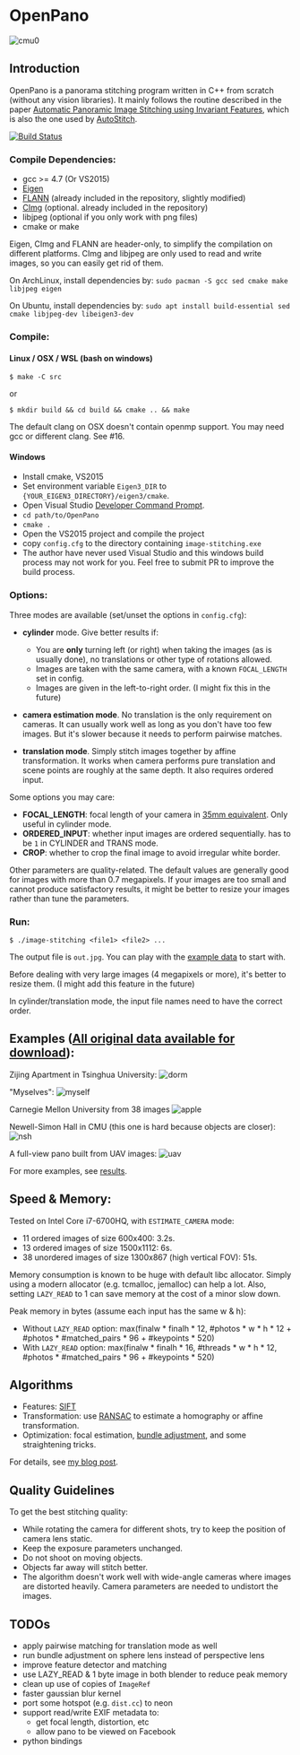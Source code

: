 # OpenPano

![cmu0](results/CMU0-all.jpg)

## Introduction

OpenPano is a panorama stitching program written in C++ from scratch (without any vision libraries). It mainly follows the routine
described in the paper [Automatic Panoramic Image Stitching using Invariant Features](http://matthewalunbrown.com/papers/ijcv2007.pdf),
which is also the one used by [AutoStitch](http://matthewalunbrown.com/autostitch/autostitch.html).

[![Build Status](https://travis-ci.org/ppwwyyxx/OpenPano.svg?branch=master)](https://travis-ci.org/ppwwyyxx/OpenPano)

### Compile Dependencies:

* gcc >= 4.7 (Or VS2015)
* [Eigen](http://eigen.tuxfamily.org/index.php?title=Main_Page)
* [FLANN](http://www.cs.ubc.ca/research/flann/) (already included in the repository, slightly modified)
* [CImg](http://cimg.eu/) (optional. already included in the repository)
* libjpeg (optional if you only work with png files)
* cmake or make

Eigen, CImg and FLANN are header-only, to simplify the compilation on different platforms.
CImg and libjpeg are only used to read and write images, so you can easily get rid of them.

On ArchLinux, install dependencies by: `sudo pacman -S gcc sed cmake make libjpeg eigen`

On Ubuntu, install dependencies by: `sudo apt install build-essential sed cmake libjpeg-dev libeigen3-dev`

### Compile:
#### Linux / OSX / WSL (bash on windows)
```
$ make -C src
```
or
```
$ mkdir build && cd build && cmake .. && make
```
The default clang on OSX doesn't contain openmp support.
You may need gcc or different clang. See #16.


#### Windows
* Install cmake, VS2015
* Set environment variable `Eigen3_DIR` to `{YOUR_EIGEN3_DIRECTORY}/eigen3/cmake`.
* Open Visual Studio [Developer Command Prompt](https://msdn.microsoft.com/en-us/library/ms229859(v=vs.110).aspx).
* `cd path/to/OpenPano`
* `cmake .`
* Open the VS2015 project and compile the project
* copy `config.cfg` to the directory containing `image-stitching.exe`
* The author have never used Visual Studio and this windows build process may not work for you. Feel
	free to submit PR to improve the build process.

### Options:

Three modes are available (set/unset the options in ``config.cfg``):
+ __cylinder__ mode. Give better results if:
	+ You are __only__ turning left (or right) when taking the images (as is usually done), no
		translations or other type of rotations allowed.
	+ Images are taken with the same camera, with a known ``FOCAL_LENGTH`` set in config.
	+ Images are given in the left-to-right order. (I might fix this in the future)

+ __camera estimation mode__. No translation is the only requirement on cameras.
  It can usually work well as long as you don't have too few images.
  But it's slower because it needs to perform pairwise matches.

+ __translation mode__. Simply stitch images together by affine transformation.
  It works when camera performs pure translation and scene points are roughly at the same depth.  It also requires ordered input.

Some options you may care:
+ __FOCAL_LENGTH__: focal length of your camera in [35mm equivalent](https://en.wikipedia.org/wiki/35_mm_equivalent_focal_length). Only useful in cylinder mode.
+ __ORDERED_INPUT__: whether input images are ordered sequentially. has to be `1` in CYLINDER and TRANS mode.
+ __CROP__: whether to crop the final image to avoid irregular white border.

Other parameters are quality-related.
The default values are generally good for images with more than 0.7 megapixels.
If your images are too small and cannot produce satisfactory results,
it might be better to resize your images rather than tune the parameters.

### Run:

```
$ ./image-stitching <file1> <file2> ...
```

The output file is ``out.jpg``. You can play with the [example data](https://github.com/ppwwyyxx/OpenPano/releases/tag/0.1) to start with.

Before dealing with very large images (4 megapixels or more), it's better to resize them. (I might add this feature in the future)

In cylinder/translation mode, the input file names need to have the correct order.

## Examples ([All original data available for __download__](https://github.com/ppwwyyxx/OpenPano/releases/tag/0.1)):

Zijing Apartment in Tsinghua University:
![dorm](results/apartment.jpg)

"Myselves":
![myself](results/myself.jpg)

<!--
   -Zijing Playground in Tsinghua University:
   -![planet](https://github.com/ppwwyyxx/panorama/raw/master/results/planet.jpg)
	 -->

Carnegie Mellon University from 38 images
![apple](results/apple.jpg)

Newell-Simon Hall in CMU (this one is hard because objects are closer):
![nsh](results/NSH-all.jpg)

A full-view pano built from UAV images:
![uav](results/uav.jpg)

For more examples, see [results](results).

## Speed & Memory:
Tested on Intel Core i7-6700HQ, with `ESTIMATE_CAMERA` mode:

+ 11 ordered images of size 600x400: 3.2s.
+ 13 ordered images of size 1500x1112: 6s.
+ 38 unordered images of size 1300x867 (high vertical FOV): 51s.

Memory consumption is known to be huge with default libc allocator.
Simply using a modern allocator (e.g. tcmalloc, jemalloc) can help a lot.
Also, setting `LAZY_READ` to 1 can save memory at the cost of a minor slow down.

Peak memory in bytes (assume each input has the same w & h):

+ Without `LAZY_READ` option: max(finalw \* finalh \* 12, #photos \* w \* h \* 12 + #photos \* #matched\_pairs * 96 + #keypoints * 520)
+ With `LAZY_READ` option: max(finalw \* finalh \* 16, #threads \* w \* h \* 12, #photos \* #matched\_pairs * 96 + #keypoints * 520)

## Algorithms
+ Features: [SIFT](http://en.wikipedia.org/wiki/Scale-invariant_feature_transform)
+ Transformation: use [RANSAC](http://en.wikipedia.org/wiki/RANSAC) to estimate a homography or affine transformation.
+ Optimization: focal estimation, [bundle adjustment](https://en.wikipedia.org/wiki/Bundle_adjustment), and some straightening tricks.

For details, see [my blog post](http://ppwwyyxx.com/blog/2016/How-to-Write-a-Panorama-Stitcher/).

## Quality Guidelines

To get the best stitching quality:
+ While rotating the camera for different shots, try to keep the position of camera lens static.
+ Keep the exposure parameters unchanged.
+ Do not shoot on moving objects.
+ Objects far away will stitch better.
+ The algorithm doesn't work well with wide-angle cameras where images are distorted heavily. Camera
	parameters are needed to undistort the images.

## TODOs
+ apply pairwise matching for translation mode as well
+ run bundle adjustment on sphere lens instead of perspective lens
+ improve feature detector and matching
+ use LAZY_READ & 1 byte image in both blender to reduce peak memory
+ clean up use of copies of `ImageRef`
+ faster gaussian blur kernel
+ port some hotspot (e.g. `dist.cc`) to neon
+ support read/write EXIF metadata to:
	+ get focal length, distortion, etc
	+ allow pano to be viewed on Facebook
+ python bindings
